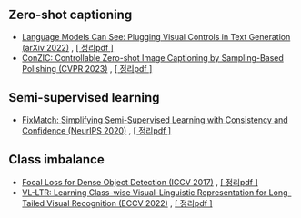 
## Zero-shot captioning
- [Language Models Can See: Plugging Visual Controls in Text Generation  (arXiv 2022)](https://arxiv.org/ftp/arxiv/papers/2001/2001.07685.pdf) , 
[[ 정리pdf ]](https://github.com/hyeda1/Paper_review/blob/main/Zero-shot%20captioning/%EB%85%BC%EB%AC%B8%EC%A0%95%EB%A6%AC_Language%20Models%20Can%20See_%20Plugging%20Visual%20Controls%20in%20Text%20Generation.pdf)
- [ConZIC: Controllable Zero-shot Image Captioning by Sampling-Based Polishing (CVPR 2023)](https://arxiv.org/ftp/arxiv/papers/2001/2001.07685.pdf) , [[ 정리pdf ]](https://github.com/hyeda1/Paper_review/blob/main/Zero-shot%20captioning/%EB%85%BC%EB%AC%B8%EC%A0%95%EB%A6%AC_ConZIC_%20Controllable%20Zero-shot%20Image%20Captioning%20by%20Sampling-Based%20Polishing.pdf)


## Semi-supervised learning
- [FixMatch: Simplifying Semi-Supervised Learning with Consistency and Confidence (NeurIPS 2020)](https://arxiv.org/ftp/arxiv/papers/2001/2001.07685.pdf) , [[ 정리pdf ]](https://github.com/hyeda1/Paper_review/blob/main/semi-supervised%20learning/%EB%85%BC%EB%AC%B8%EC%A0%95%EB%A6%AC_FixMatch_%20Simplifying%20Semi-Supervised%20Learning%20with%20Consistency%20and%20Confidence.pdf)


## Class imbalance
- [Focal Loss for Dense Object Detection (ICCV 2017)](https://arxiv.org/ftp/arxiv/papers/2001/2001.07685.pdf) , [[ 정리pdf ]](https://github.com/hyeda1/Paper_review/blob/main/Class%20imbalance/%EB%85%BC%EB%AC%B8%EC%A0%95%EB%A6%AC_Focal%20Loss%20for%20Dense%20Object%20Detection.pdf)
- [VL-LTR: Learning Class-wise Visual-Linguistic Representation for Long-Tailed Visual Recognition (ECCV 2022)](https://arxiv.org/ftp/arxiv/papers/2001/2001.07685.pdf) , [[ 정리pdf ]](https://github.com/hyeda1/Paper_review/blob/main/Class%20imbalance/%EB%85%BC%EB%AC%B8%EC%A0%95%EB%A6%AC_VL-LTR_%20Learning%20Class-wise%20Visual-Linguistic%20Representation%20for%20Long-Tailed%20Visual%20Recognition.pdf)


